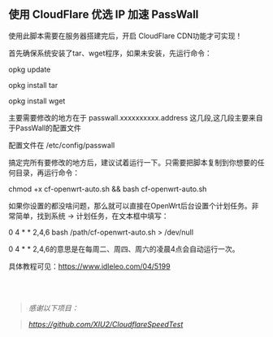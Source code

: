 ## 使用 CloudFlare 优选 IP 加速 PassWall

使用此脚本需要在服务器搭建完后，开启 CloudFlare CDN功能才可实现！

首先确保系统安装了tar、wget程序，如果未安装，先运行命令：

opkg update

opkg install tar

opkg install wget

主要需要修改的地方在于 passwall.xxxxxxxxxx.address 这几段,这几段主要来自于PassWall的配置文件

配置文件在 /etc/config/passwall  

搞定完所有要修改的地方后，建议试着运行一下。只需要把脚本复制到你想要的任何目录，再运行命令：

chmod +x cf-openwrt-auto.sh && bash cf-openwrt-auto.sh

如果你设置的都没啥问题，那么就可以直接在OpenWrt后台设置个计划任务。非常简单，找到系统 -> 计划任务，在文本框中填写：

0 4 * * 2,4,6 bash /path/cf-openwrt-auto.sh > /dev/null

0 4 * * 2,4,6的意思是在每周二、周四、周六的凌晨4点会自动运行一次。

具体教程可见：https://www.idleleo.com/04/5199

<br/>
<br/>

> _感谢以下项目：_

> _https://github.com/XIU2/CloudflareSpeedTest_
